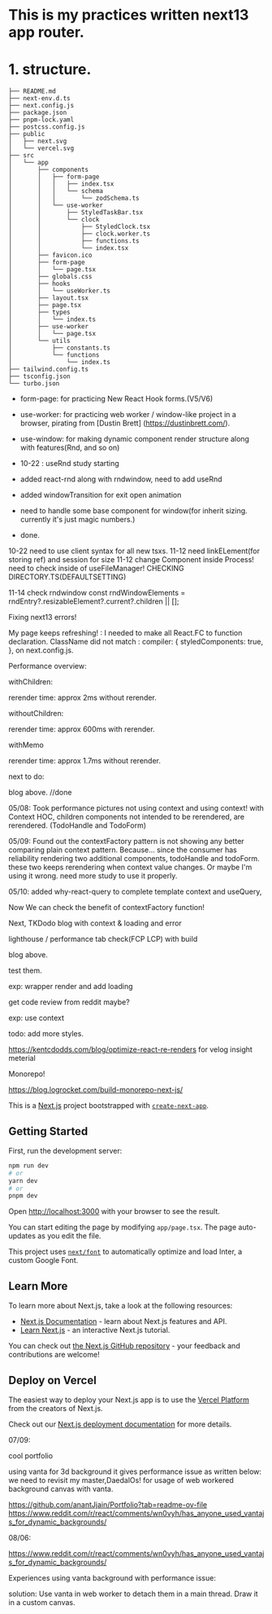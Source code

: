 # This is my practices written next13 app router.

# 1. structure.

```
├── README.md
├── next-env.d.ts
├── next.config.js
├── package.json
├── pnpm-lock.yaml
├── postcss.config.js
├── public
│   ├── next.svg
│   └── vercel.svg
├── src
│   └── app
│       ├── components
│       │   ├── form-page
│       │   │   ├── index.tsx
│       │   │   └── schema
│       │   │       └── zodSchema.ts
│       │   └── use-worker
│       │       ├── StyledTaskBar.tsx
│       │       └── clock
│       │           ├── StyledClock.tsx
│       │           ├── clock.worker.ts
│       │           ├── functions.ts
│       │           └── index.tsx
│       ├── favicon.ico
│       ├── form-page
│       │   └── page.tsx
│       ├── globals.css
│       ├── hooks
│       │   └── useWorker.ts
│       ├── layout.tsx
│       ├── page.tsx
│       ├── types
│       │   └── index.ts
│       ├── use-worker
│       │   └── page.tsx
│       └── utils
│           ├── constants.ts
│           └── functions
│               └── index.ts
├── tailwind.config.ts
├── tsconfig.json
└── turbo.json
```

- form-page: for practicing New React Hook forms.(V5/V6)
- use-worker: for practicing web worker / window-like project in a browser, pirating from
  [Dustin Brett] (https://dustinbrett.com/).
- use-window: for making dynamic component render structure along with features(Rnd, and so on)

- 10-22 : useRnd study starting
- added react-rnd along with rndwindow, need to add useRnd
- added windowTransition for exit open animation

- need to handle some base component for window(for inherit sizing. currently it's just magic numbers.)
- done.

10-22 need to use client syntax for all new tsxs.
11-12 need linkELement(for storing ref) and session for size
11-12 change Component inside Process! need to check inside of useFileManager!
CHECKING DIRECTORY.TS(DEFAULTSETTING)

11-14 check rndwindow
const rndWindowElements =
rndEntry?.resizableElement?.current?.children || [];

Fixing next13 errors!

My page keeps refreshing! : I needed to make all React.FC to function declaration.
ClassName did not match :
compiler: {
styledComponents: true,
},
on next.config.js.

Performance overview:

withChildren:

rerender time: approx 2ms without rerender.

withoutChildren:

rerender time: approx 600ms with rerender.

withMemo

rerender time: approx 1.7ms without rerender.

next to do:

blog above. //done

05/08: Took performance pictures not using context and using context!
with Context HOC, children components not intended to be rerendered, are rerendered. (TodoHandle and TodoForm)

05/09: Found out the contextFactory pattern is not showing any better comparing plain context pattern.
Because... since the consumer has reliability rendering two additional components, todoHandle and todoForm. these two keeps rerendering when context value changes.
Or maybe I'm using it wrong. need more study to use it properly.

05/10: added why-react-query to complete template context and useQuery,

Now We can check the benefit of contextFactory function!

Next, TKDodo blog with context & loading and error

lighthouse / performance tab check(FCP LCP) with build

blog above.

test them.

exp: wrapper render and add loading

get code review from reddit maybe?

exp: use context

todo: add more styles.

https://kentcdodds.com/blog/optimize-react-re-renders
for velog insight meterial

Monorepo!

https://blog.logrocket.com/build-monorepo-next-js/

This is a [Next.js](https://nextjs.org/) project bootstrapped with [`create-next-app`](https://github.com/vercel/next.js/tree/canary/packages/create-next-app).

## Getting Started

First, run the development server:

```bash
npm run dev
# or
yarn dev
# or
pnpm dev
```

Open [http://localhost:3000](http://localhost:3000) with your browser to see the result.

You can start editing the page by modifying `app/page.tsx`. The page auto-updates as you edit the file.

This project uses [`next/font`](https://nextjs.org/docs/basic-features/font-optimization) to automatically optimize and load Inter, a custom Google Font.

## Learn More

To learn more about Next.js, take a look at the following resources:

- [Next.js Documentation](https://nextjs.org/docs) - learn about Next.js features and API.
- [Learn Next.js](https://nextjs.org/learn) - an interactive Next.js tutorial.

You can check out [the Next.js GitHub repository](https://github.com/vercel/next.js/) - your feedback and contributions are welcome!

## Deploy on Vercel

The easiest way to deploy your Next.js app is to use the [Vercel Platform](https://vercel.com/new?utm_medium=default-template&filter=next.js&utm_source=create-next-app&utm_campaign=create-next-app-readme) from the creators of Next.js.

Check out our [Next.js deployment documentation](https://nextjs.org/docs/deployment) for more details.

07/09:

cool portfolio

using vanta for 3d background
it gives performance issue as written below:
we need to revisit my master,DaedalOs! for usage of web workered background canvas with vanta.

https://github.com/anantJjain/Portfolio?tab=readme-ov-file
https://www.reddit.com/r/react/comments/wn0vyh/has_anyone_used_vantajs_for_dynamic_backgrounds/


08/06:

https://www.reddit.com/r/react/comments/wn0vyh/has_anyone_used_vantajs_for_dynamic_backgrounds/

Experiences using vanta background with performance issue:

solution: Use vanta in web worker to detach them in a main thread. Draw it in a custom canvas.

